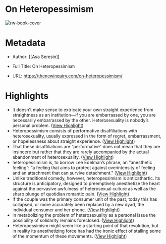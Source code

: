 # On Heteropessimism

![rw-book-cover](https://thenewinquiry.com/app/uploads/2019/09/heteropessismism-1200x912.jpg)

# Metadata
- Author: [[Asa Seresin]]
- Full Title: On Heteropessimism

- URL: https://thenewinquiry.com/on-heteropessimism/

# Highlights
- It doesn’t make sense to extricate your own straight experience from straightness as an institution—if you are embarrassed by one, you are necessarily embarrassed by the other. Heterosexuality is nobody’s personal problem. ([View Highlight](https://read.readwise.io/read/01hymhzn7d3ksfdbgyhr5zzmry))
- Heteropessimism consists of performative disaffiliations with heterosexuality, usually expressed in the form of regret, embarrassment, or hopelessness about straight experience. ([View Highlight](https://read.readwise.io/read/01hymj09xdz7hkyhf27cgq6mz9))
- That these disaffiliations are “performative” does not mean that they are insincere but rather that they are rarely accompanied by the actual abandonment of heterosexuality. ([View Highlight](https://read.readwise.io/read/01hymj046eytbb4gvzp8nzr28y))
- heteropessimism is, to borrow Lee Edelman’s phrase, an “anesthetic feeling”: “a feeling that aims to protect against overintensity of feeling and an attachment that can survive detachment.” ([View Highlight](https://read.readwise.io/read/01hymjgh7et2sg7p895r1b708e))
- Unlike traditional comedy, however, heteropessimism is anticathartic. Its structure is anticipatory, designed to preemptively anesthetize the heart against the pervasive awfulness of heterosexual culture as well as the sharp plunge of quotidian romantic pain. ([View Highlight](https://read.readwise.io/read/01hymjhea73px9fkfn77b0mgc6))
- If the couple was the primary consumer unit of the past, today this has collapsed, or more accurately been replaced by a new dyad, the individual consumer and her phone. ([View Highlight](https://read.readwise.io/read/01hymkgayteny5pzt360zkb15t))
- in metabolizing the problem of heterosexuality as a personal issue the possibility of solidarity remains foreclosed. ([View Highlight](https://read.readwise.io/read/01hymkhp4wfmn5jyb1k92rc1qz))
- Heteropessimism might seem like a starting point of that revolution, but in reality its anesthetizing force has had the ironic effect of stalling some of the momentum of these movements. ([View Highlight](https://read.readwise.io/read/01hymkkbe889n9erz1017n8mr6))
